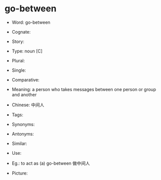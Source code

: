 # go-between

- Word: go-between
- Cognate: 
- Story: 

- Type: noun [C]
- Plural: 
- Single: 
- Comparative: 
- Meaning: a person who takes messages between one person or group and another
- Chinese: 中间人
- Tags: 
- Synonyms: 
- Antonyms: 
- Similar: 
- Use: 
- Eg.: to act as (a) go-between 做中间人
- Picture: 


